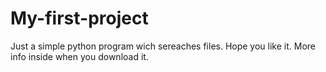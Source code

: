 # My-first-project
Just a simple python program wich sereaches files. Hope you like it. More info inside when you download it.
